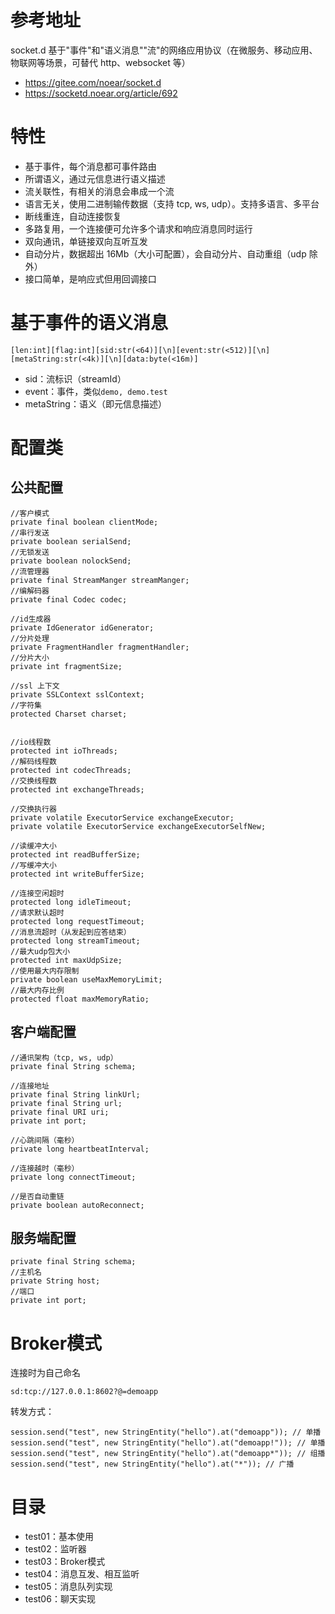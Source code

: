 # 参考地址
socket.d 基于"事件"和"语义消息""流"的网络应用协议（在微服务、移动应用、物联网等场景，可替代 http、websocket 等）
- https://gitee.com/noear/socket.d
- https://socketd.noear.org/article/692

# 特性
- 基于事件，每个消息都可事件路由
- 所谓语义，通过元信息进行语义描述
- 流关联性，有相关的消息会串成一个流
- 语言无关，使用二进制输传数据（支持 tcp, ws, udp）。支持多语言、多平台
- 断线重连，自动连接恢复
- 多路复用，一个连接便可允许多个请求和响应消息同时运行
- 双向通讯，单链接双向互听互发
- 自动分片，数据超出 16Mb（大小可配置），会自动分片、自动重组（udp 除外）
- 接口简单，是响应式但用回调接口

# 基于事件的语义消息
`[len:int][flag:int][sid:str(<64)][\n][event:str(<512)][\n][metaString:str(<4k)][\n][data:byte(<16m)]`
- sid：流标识（streamId）
- event：事件，类似`demo, demo.test`
- metaString：语义（即元信息描述）

# 配置类
## 公共配置
```
//客户模式
private final boolean clientMode;
//串行发送
private boolean serialSend;
//无锁发送
private boolean nolockSend;
//流管理器
private final StreamManger streamManger;
//编解码器
private final Codec codec;

//id生成器
private IdGenerator idGenerator;
//分片处理
private FragmentHandler fragmentHandler;
//分片大小
private int fragmentSize;

//ssl 上下文
private SSLContext sslContext;
//字符集
protected Charset charset;


//io线程数
protected int ioThreads;
//解码线程数
protected int codecThreads;
//交换线程数
protected int exchangeThreads;

//交换执行器
private volatile ExecutorService exchangeExecutor;
private volatile ExecutorService exchangeExecutorSelfNew;

//读缓冲大小
protected int readBufferSize;
//写缓冲大小
protected int writeBufferSize;

//连接空闲超时
protected long idleTimeout;
//请求默认超时
protected long requestTimeout;
//消息流超时（从发起到应答结束）
protected long streamTimeout;
//最大udp包大小
protected int maxUdpSize;
//使用最大内存限制
private boolean useMaxMemoryLimit;
//最大内存比例
protected float maxMemoryRatio;
```

## 客户端配置
```
//通讯架构（tcp, ws, udp）
private final String schema;

//连接地址
private final String linkUrl;
private final String url;
private final URI uri;
private int port;

//心跳间隔（毫秒）
private long heartbeatInterval;

//连接越时（毫秒）
private long connectTimeout;

//是否自动重链
private boolean autoReconnect;
```

## 服务端配置
```
private final String schema;
//主机名
private String host;
//端口
private int port;
```

# Broker模式
连接时为自己命名
```
sd:tcp://127.0.0.1:8602?@=demoapp
```
转发方式：
```
session.send("test", new StringEntity("hello").at("demoapp")); // 单播
session.send("test", new StringEntity("hello").at("demoapp!")); // 单播
session.send("test", new StringEntity("hello").at("demoapp*")); // 组播
session.send("test", new StringEntity("hello").at("*")); // 广播
```

# 目录
- test01：基本使用
- test02：监听器
- test03：Broker模式
- test04：消息互发、相互监听
- test05：消息队列实现
- test06：聊天实现